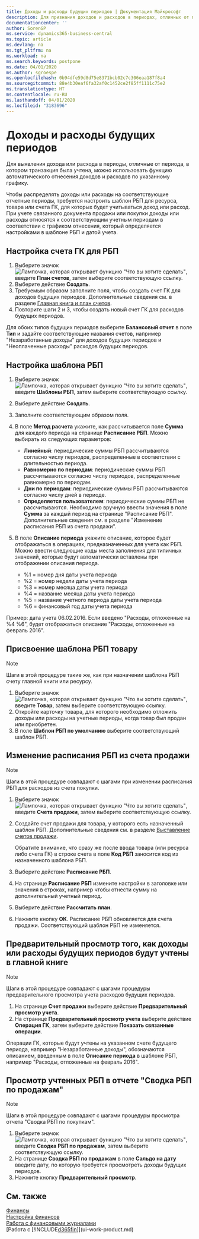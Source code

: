 ```yaml
---
title: Доходы и расходы будущих периодов | Документация Майкрософт
description: Для признания доходов и расходов в периодах, отличных от периода, в котором транзакция была учтена, можно использовать функцию автоматического отнесения доходов и расходов по указанному графику.
documentationcenter: ''
author: SorenGP
ms.service: dynamics365-business-central
ms.topic: article
ms.devlang: na
ms.tgt_pltfrm: na
ms.workload: na
ms.search.keywords: postpone
ms.date: 04/01/2020
ms.author: sgroespe
ms.openlocfilehash: 0b94dfe59d8d75e8371bcb02c7c306eaa187f8a4
ms.sourcegitcommit: 88e4b30eaf6fa32af0c1452ce2f85ff1111c75e2
ms.translationtype: HT
ms.contentlocale: ru-RU
ms.lasthandoff: 04/01/2020
ms.locfileid: "3183696"
---
```

# <a name="defer-revenues-and-expenses"></a>Доходы и расходы будущих периодов
Для выявления дохода или расхода в периоды, отличные от периода, в котором транзакция была учтена, можно использовать функцию автоматического отнесения доходов и расходов по указанному графику.

Чтобы распределять доходы или расходы на соответствующие отчетные периоды, требуется настроить шаблон РБП для ресурса, товара или счета ГК, для которых будет учитываться доход или расход. При учете связанного документа продажи или покупки доходы или расходы относятся к соответствующим учетным периодам в соответствии с графиком отнесения, который определяется настройками в шаблоне РБП и датой учета.

## <a name="to-set-up-a-gl-account-for-deferral"></a>Настройка счета ГК для РБП
1. Выберите значок ![Лампочка, которая открывает функцию "Что вы хотите сделать"](media/ui-search/search_small.png "Что вы хотите сделать"), введите **План счетов**, затем выберите соответствующую ссылку.
2. Выберите действие **Создать**.
3. Требуемым образом заполните поля, чтобы создать счет ГК для доходов будущих периодов. Дополнительные сведения см. в разделе [Главная книга и план счетов](finance-general-ledger.md).
4. Повторите шаги 2 и 3, чтобы создать новый счет ГК для расходов будущих периодов.

Для обоих типов будущих периодов выберите **Балансовый отчет** в поле **Тип** и задайте соответствующие названия счетов, например "Незаработанные доходы" для доходов будущих периодов и "Неоплаченные расходы" расходов будущих периодов.

## <a name="to-set-up-a-deferral-template"></a>Настройка шаблона РБП
1. Выберите значок ![Лампочка, которая открывает функцию "Что вы хотите сделать"](media/ui-search/search_small.png "Что вы хотите сделать"), введите **Шаблоны РБП**, затем выберите соответствующую ссылку.
2. Выберите действие **Создать**.
3. Заполните соответствующим образом поля.
4. В поле **Метод расчета** укажите, как рассчитывается поле **Сумма** для каждого периода на странице **Расписание РБП**. Можно выбирать из следующих параметров:

   * **Линейный**: периодические суммы РБП рассчитываются согласно числу периодов, распределенные в соответствии с длительностью периода.
   * **Равномерно по периодам**: периодические суммы РБП рассчитываются согласно числу периодов, распределенные равномерно по периодам.
   * **Дни по периодам**: периодические суммы РБП рассчитываются согласно числу дней в периоде.
   * **Определяется пользователем**: периодические суммы РБП не рассчитываются. Необходимо вручную ввести значения в поле **Сумма** за каждый период на странице "Расписание РБП". Дополнительные сведения см. в разделе "Изменение расписания РБП из счета продажи".
5. В поле **Описание периода** укажите описание, которое будет отображаться в операциях, предназначенных для учета как РБП. Можно ввести следующие коды места заполнения для типичных значений, которые будут автоматически вставлены при отображении описания периода.

   * %1 = номер дня даты учета периода
   * %2 = номер недели даты учета периода
   * %3 = номер месяца даты учета периода
   * %4 = название месяца даты учета периода
   * %5 = название учетного периода даты учета периода
   * %6 = финансовый год даты учета периода

Пример: дата учета 06.02.2016. Если введено "Расходы, отложенные на %4 %6", будет отображаться описание "Расходы, отложенные на февраль 2016".

## <a name="to-assign-a-deferral-template-to-an-item"></a>Присвоение шаблона РБП товару
> [!NOTE]  
>   Шаги в этой процедуре такие же, как при назначении шаблона РБП счету главной книги или ресурсу.
1. Выберите значок ![Лампочка, которая открывает функцию "Что вы хотите сделать"](media/ui-search/search_small.png "Что вы хотите сделать"), введите **Товар**, затем выберите соответствующую ссылку.
2. Откройте карточку товара, для которого необходимо отложить доходы или расходы на учетные периоды, когда товар был продан или приобретен.
3. В поле **Шаблон РБП по умолчанию** выберите соответствующий шаблон РБП.

## <a name="to-change-a-deferral-schedule-from-a-sales-invoice"></a>Изменение расписания РБП из счета продажи
> [!NOTE]  
>   Шаги в этой процедуре совпадают с шагами при изменении расписания РБП для расходов из счета покупки.

1. Выберите значок ![Лампочка, которая открывает функцию "Что вы хотите сделать"](media/ui-search/search_small.png "Что вы хотите сделать"), введите **Счета продажи**, затем выберите соответствующую ссылку.
2. Создайте счет продажи для товара, у которого есть назначенный шаблон РБП. Дополнительные сведения см. в разделе [Выставление счетов продажи](sales-how-invoice-sales.md).

    Обратите внимание, что сразу же после ввода товара (или ресурса либо счета ГК) в строке счета в поле **Код РБП** заносится код из назначенного шаблона РБП.
3. Выберите действие **Расписание РБП**.
4. На странице **Расписание РБП** измените настройки в заголовке или значения в строках, например чтобы отнести сумму на дополнительный учетный период.
5. Выберите действие **Рассчитать план**.
6. Нажмите кнопку **ОК**. Расписание РБП обновляется для счета продажи. Соответствующий шаблон РБП не изменяется.

## <a name="to-preview-how-deferred-revenues-or-expenses-will-be-posted-to-the-general-ledger"></a>Предварительный просмотр того, как доходы или расходы будущих периодов будут учтены в главной книге
> [!NOTE]  
>   Шаги в этой процедуре совпадают с шагами процедуры предварительного просмотра учета расходов будущих периодов.

1. На странице **Счет продажи** выберите действие **Предварительный просмотр учета**.
2. На странице **Предварительный просмотр учета** выберите действие **Операция ГК**, затем выберите действие **Показать связанные операции**.

Операции ГК, которые будут учтены на указанном счете будущего периода, например "Незаработанные доходы", обозначаются описанием, введенным в поле **Описание периода** в шаблоне РБП, например "Расходы, отложенные на февраль 2016".

## <a name="to-review-posted-deferrals-in-the-sales-deferral-summary-report"></a>Просмотр учтенных РБП в отчете "Сводка РБП по продажам"
> [!NOTE]  
>   Шаги в этой процедуре совпадают с шагами процедуры просмотра отчета "Сводка РБП по покупкам".

1. Выберите значок ![Лампочка, которая открывает функцию "Что вы хотите сделать"](media/ui-search/search_small.png "Что вы хотите сделать"), введите **Сводка РБП по продажам**, затем выберите соответствующую ссылку.
2. На странице **Сводка РБП по продажам** в поле **Сальдо на дату** введите дату, по которую требуется просмотреть доходы будущих периодов.
3. Нажмите кнопку **Предварительный просмотр**.

## <a name="see-also"></a>См. также
[Финансы](finance.md)  
[Настройка финансов](finance-setup-finance.md)  
[Работа с финансовыми журналами](ui-work-general-journals.md)  
[Работа с [!INCLUDE[d365fin](includes/d365fin_md.md)]](ui-work-product.md)
